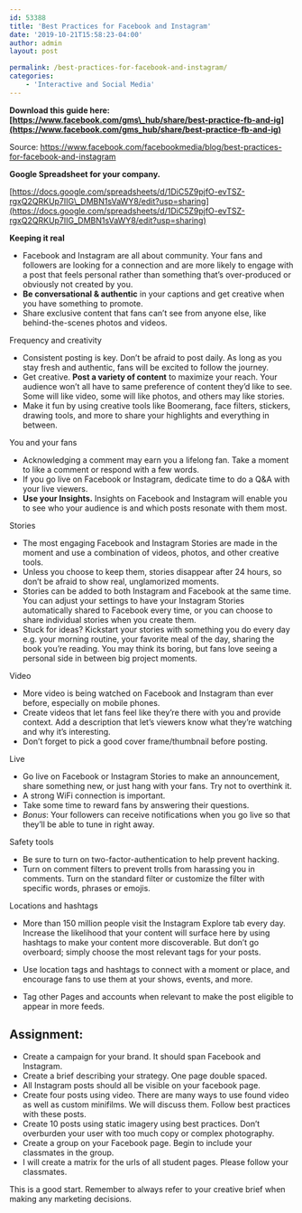 ```yaml
---
id: 53388
title: 'Best Practices for Facebook and Instagram'
date: '2019-10-21T15:58:23-04:00'
author: admin
layout: post

permalink: /best-practices-for-facebook-and-instagram/
categories:
    - 'Interactive and Social Media'
---
```


**Download this guide here: [https://www.facebook.com/gms\_hub/share/best-practice-fb-and-ig](https://www.facebook.com/gms_hub/share/best-practice-fb-and-ig)**

Source: <https://www.facebook.com/facebookmedia/blog/best-practices-for-facebook-and-instagram>

**Google Spreadsheet for your company.**

[https://docs.google.com/spreadsheets/d/1DiC5Z9pjfO-evTSZ-rgxQ2QRKUp7IIG\_DMBN1sVaWY8/edit?usp=sharing](https://docs.google.com/spreadsheets/d/1DiC5Z9pjfO-evTSZ-rgxQ2QRKUp7IIG_DMBN1sVaWY8/edit?usp=sharing)

**Keeping it real**

- Facebook and Instagram are all about community. Your fans and followers are looking for a connection and are more likely to engage with a post that feels personal rather than something that’s over-produced or obviously not created by you.
- **Be conversational &amp; authentic** in your captions and get creative when you have something to promote.
- Share exclusive content that fans can’t see from anyone else, like behind-the-scenes photos and videos.

Frequency and creativity

- Consistent posting is key. Don’t be afraid to post daily. As long as you stay fresh and authentic, fans will be excited to follow the journey.
- Get creative. **Post a variety of content** to maximize your reach. Your audience won’t all have to same preference of content they’d like to see. Some will like video, some will like photos, and others may like stories.
- Make it fun by using creative tools like Boomerang, face filters, stickers, drawing tools, and more to share your highlights and everything in between.

You and your fans

- Acknowledging a comment may earn you a lifelong fan. Take a moment to like a comment or respond with a few words.
- If you go live on Facebook or Instagram, dedicate time to do a Q&amp;A with your live viewers.
- **Use your Insights.** Insights on Facebook and Instagram will enable you to see who your audience is and which posts resonate with them most.

Stories

- The most engaging Facebook and Instagram Stories are made in the moment and use a combination of videos, photos, and other creative tools.
- Unless you choose to keep them, stories disappear after 24 hours, so don’t be afraid to show real, unglamorized moments.
- Stories can be added to both Instagram and Facebook at the same time. You can adjust your settings to have your Instagram Stories automatically shared to Facebook every time, or you can choose to share individual stories when you create them.
- Stuck for ideas? Kickstart your stories with something you do every day e.g. your morning routine, your favorite meal of the day, sharing the book you’re reading. You may think its boring, but fans love seeing a personal side in between big project moments.

Video

- More video is being watched on Facebook and Instagram than ever before, especially on mobile phones.
- Create videos that let fans feel like they’re there with you and provide context. Add a description that let’s viewers know what they’re watching and why it’s interesting.
- Don’t forget to pick a good cover frame/thumbnail before posting.

Live

- Go live on Facebook or Instagram Stories to make an announcement, share something new, or just hang with your fans. Try not to overthink it.
- A strong WiFi connection is important.
- Take some time to reward fans by answering their questions.
- *Bonus*: Your followers can receive notifications when you go live so that they’ll be able to tune in right away.

Safety tools

- Be sure to turn on two-factor-authentication to help prevent hacking.
- Turn on comment filters to prevent trolls from harassing you in comments. Turn on the standard filter or customize the filter with specific words, phrases or emojis.

Locations and hashtags

- More than 150 million people visit the Instagram Explore tab every day. Increase the likelihood that your content will surface here by using hashtags to make your content more discoverable. But don’t go overboard; simply choose the most relevant tags for your posts.

- Use location tags and hashtags to connect with a moment or place, and encourage fans to use them at your shows, events, and more.
- Tag other Pages and accounts when relevant to make the post eligible to appear in more feeds.

## Assignment:

- Create a campaign for your brand. It should span Facebook and Instagram.
- Create a brief describing your strategy. One page double spaced.
- All Instagram posts should all be visible on your facebook page.
- Create four posts using video. There are many ways to use found video as well as custom minifilms. We will discuss them. Follow best practices with these posts.
- Create 10 posts using static imagery using best practices. Don’t overburden your user with too much copy or complex photography.
- Create a group on your Facebook page. Begin to include your classmates in the group.
- I will create a matrix for the urls of all student pages. Please follow your classmates.

This is a good start. Remember to always refer to your creative brief when making any marketing decisions.